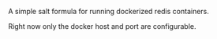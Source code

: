 A simple salt formula for running dockerized redis containers.

Right now only the docker host and port are configurable.

